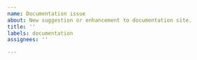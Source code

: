 ```yaml
---
name: Documentation issue
about: New suggestion or enhancement to documentation site.
title: ''
labels: documentation
assignees: ''

---
```



